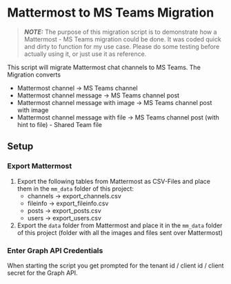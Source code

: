 # Mattermost to MS Teams Migration

> **_NOTE:_**  The purpose of this migration script is to demonstrate how a Mattermost - MS Teams migration could be done.
> It was coded quick and dirty to function for my use case.
> Please do some testing before actually using it, or just use it as reference.

This script will migrate Mattermost chat channels to MS Teams. The Migration converts
- Mattermost channel &rarr; MS Teams channel
- Mattermost channel message &rarr; MS Teams channel post
- Mattermost channel message with image &rarr; MS Teams channel post with image
- Mattermost channel message with file &rarr; MS Teams channel post (with hint to file) - Shared Team file

## Setup

### Export Mattermost
1. Export the following tables from Mattermost as CSV-Files and place them in the `mm_data` folder of this project:
   - channels &rarr; export_channels.csv
   - fileinfo &rarr; export_fileinfo.csv
   - posts &rarr; export_posts.csv
   - users &rarr; export_users.csv
2. Export the `data` folder from Mattermost and place it in the `mm_data` folder of this project (folder with all the images and files sent over Mattermost)

### Enter Graph API Credentials
When starting the script you get prompted for the tenant id / client id / client secret for the Graph API.
